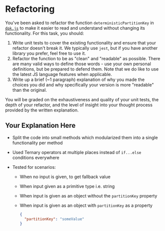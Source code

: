 # Refactoring

You've been asked to refactor the function `deterministicPartitionKey` in [`dpk.js`](dpk.js) to make it easier to read and understand without changing its functionality. For this task, you should:

1. Write unit tests to cover the existing functionality and ensure that your refactor doesn't break it. We typically use `jest`, but if you have another library you prefer, feel free to use it.
2. Refactor the function to be as "clean" and "readable" as possible. There are many valid ways to define those words - use your own personal definitions, but be prepared to defend them. Note that we do like to use the latest JS language features when applicable.
3. Write up a brief (~1 paragraph) explanation of why you made the choices you did and why specifically your version is more "readable" than the original.

You will be graded on the exhaustiveness and quality of your unit tests, the depth of your refactor, and the level of insight into your thought process provided by the written explanation.

## Your Explanation Here

- Split the code into small methods which modularized them into a single functionality per method
- Used Ternary operators at multiple places instead of `if...else` conditions everywhere
- Tested for scenarios:

  - When no input is given, to get fallback value
  - When input given as a primitive type i.e. string
  - When input is given as an object without the `partitionKey` property
  - When input is given as an object with `partitionKey` as a property

    ```json
    {
      "partitionKey": "someValue"
    }
    ```
